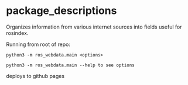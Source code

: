 # package_descriptions
Organizes information from various internet sources into fields useful
for rosindex.

Running from root of repo:

```
python3 -m ros_webdata.main <options>

python3 -m ros_webdata.main --help to see options
```

deploys to github pages

